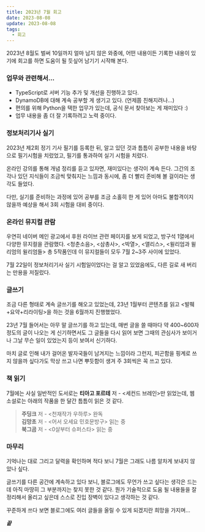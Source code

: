 ```yaml
---
title: 2023년 7월 회고
date: 2023-08-08
update: 2023-08-08
tags:
  - 회고
---
```


2023년 8월도 벌써 10일까지 얼마 남지 않은 와중에, 어떤 내용이든 기록한 내용이 있기에 회고를 하면 도움이 될 듯싶어 남기기 시작해 본다.

### 업무와 관련해서...

- TypeScript로 서버 기능 추가 및 개선을 진행하고 있다.
- DynamoDB에 대해 계속 공부할 게 생기고 있다. (언제쯤 친해지려나...)
- 편의를 위해 Python을 택한 업무가 있는데, 공식 문서 찾아보는 게 재미있다 :)
- 업무 내용을 좀 더 잘 기록하려고 노력 중이다.

### 정보처리기사 실기

2023년 제2회 정기 기사 필기를 등록한 뒤, 알고 있던 것과 틈틈이 공부한 내용을 바탕으로 필기시험을 치렀었고, 필기를 통과하여 실기 시험을 치렀다.

온라인 강의를 통해 개념 정리를 듣고 있자면, 재미있다는 생각이 계속 든다. 그간의 조각나 있던 지식들이 조금씩 맞춰지는 느낌과 동시에, 좀 더 빨리 준비해 볼 걸이라는 생각도 들었다.

다만, 실기를 준비하는 과정에 있어 공부를 조금 소홀히 한 게 있어 아마도 불합격이지 않을까 예상을 해서 3회 시험을 대비 중이다.

### 온라인 뮤지컬 관람

우연히 네이버 메인 광고에서 후원 라이브 관련 페이지를 보게 되었고, 방구석 1열에서 다양한 뮤지컬을 관람했다. <청춘소음>, <삼총사>, <박열>, <앨리스>, <윌리엄과 윌리엄의 윌리엄들> 총 5작품인데 이 뮤지컬들이 모두 7월 2~3주 사이에 있었다.

7월 22일이 정보처리기사 실기 시험일이었다는 걸 알고 있었음에도, 다른 길로 새 버리는 만용을 저질렀다.

### 글쓰기

조금 다른 형태로 계속 글쓰기를 해오고 있었는데, 23년 1월부터 콘텐츠를 읽고 <발췌+요약+리라이팅>을 하는 것을 6월까지 진행했었다.

23년 7월 들어서는 아무 말 글쓰기를 하고 있는데, 매번 글을 쓸 때마다 약 400~600자 정도의 글이 나오는 게 신기하면서도 그 글들을 다시 읽어 보면 그때의 관심사가 보이거나 그날 무슨 일이 있었는지 등이 보여서 신기하다.

마치 글로 인해 내가 걸어온 발자국들이 남겨지는 느낌이라 그런지, 피곤함을 핑계로 쓰지 않을까 싶다가도 막상 쓰고 나면 뿌듯함이 생겨 주 3회씩은 꼭 쓰고 있다.

### 책 읽기

7월에는 사실 일반적인 도서로는 **티아고 포르테** 저 - <세컨드 브레인>만 읽었는데, 웹 소설로는 아래의 작품을 한 달간 틈틈이 읽은 것 같다.

> **주딩크** 저 - <천재작가 우하루> 완독<br> **김망초** 저 - <어서 오세요 민호문방구> 읽는 중<br> **북그곰** 저 - <0살부터 슈퍼스타> 읽는 중

### 마무리

기억나는 대로 그리고 달력을 확인하며 적다 보니 7월은 그래도 나름 알차게 보내지 않았나 싶다.

글쓰기를 다른 공간에 계속하고 있다 보니, 블로그에도 무언가 쓰고 싶다는 생각은 드는데 아직 마땅히 그 부분까지는 찾지 못한 것 같다. 뭔가 기술적으로 도움 될 내용들을 잘 정리해서 올리고 싶은데 스스로 진입 장벽이 있다고 생각하는 것 같다.

꾸준하게 쓰다 보면 블로그에도 여러 글들을 올릴 수 있게 되겠지란 희망을 가지며...

**_끝_**
